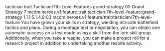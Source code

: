 <ability>
  <metadata>
    <class>tactician</class>
    <feature_type>trait</feature_type>
    <file_dpath>Tactician/7th-Level Features</file_dpath>
    <item_id>grand-strategy</item_id>
    <item_index>03</item_index>
    <item_name>Grand Strategy</item_name>
    <level>7</level>
    <scc>mcdm.heroes.v1:feature.trait.tactician.7th-level-feature:grand-strategy</scc>
    <scdc>1.1.1:5.1.4.9:03</scdc>
    <source>mcdm.heroes.v1</source>
    <type>feature/trait/tactician/7th-level-feature</type>
  </metadata>
  <effects>
    <effect type="mundane">You have grown your skills in strategy, wielding intricate battlefield tactics and plans. During a montage test or negotiation, you can obtain one automatic success on a test made using a skill from the lore skill group. Additionally, when you take a respite, you can make a project roll for a research project in addition to undertaking another respite activity.</effect>
  </effects>
</ability>
